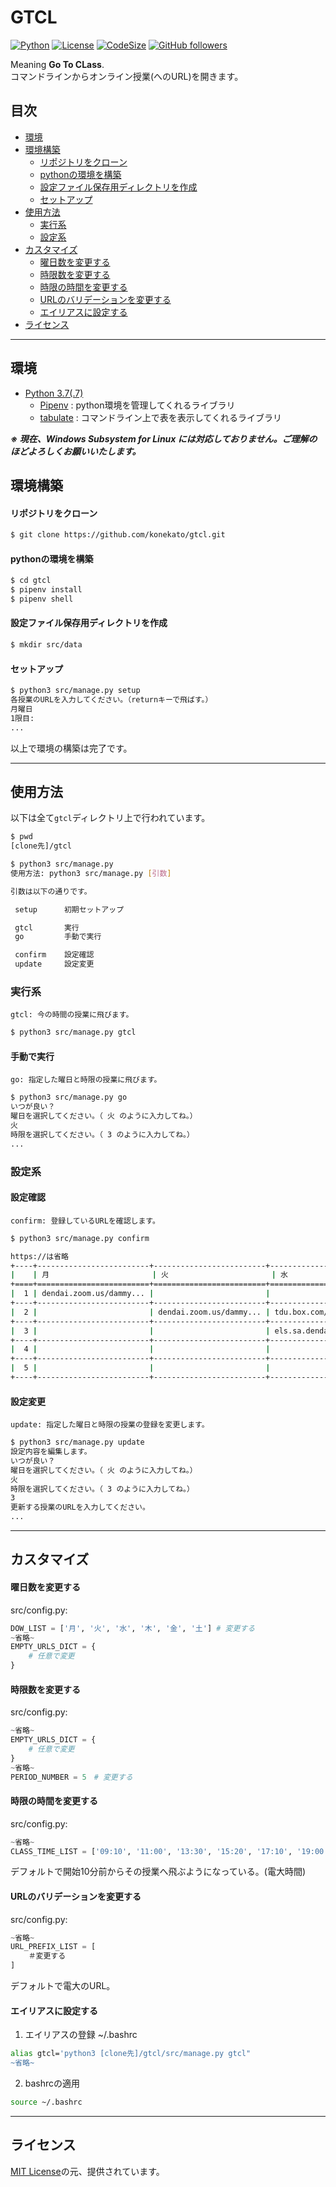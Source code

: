 # GTCL
[![Python](https://img.shields.io/badge/-Python-F9DC3E.svg?logo=python&style=flat)](https://www.python.org/)
[![License](https://img.shields.io/badge/license-MIT-F9DC3E?style=flat)](https://github.com/konekato/gtcl/blob/master/LICENSE)
[![CodeSize](https://img.shields.io/github/languages/code-size/konekato/gtcl?style=flat&color=F9DC3E)]()
[![GitHub followers](https://img.shields.io/github/followers/konekato?label=Follow&style=social)](https://github.com/konekato)

Meaning **Go To CLass**.  
コマンドラインからオンライン授業(へのURL)を開きます。

## 目次
- [環境](#環境)
- [環境構築](#環境構築)
  - [リポジトリをクローン](#リポジトリをクローン)
  - [pythonの環境を構築](#pythonの環境を構築)
  - [設定ファイル保存用ディレクトリを作成](#設定ファイル保存用ディレクトリを作成)
  - [セットアップ](#セットアップ)
- [使用方法](#使用方法)
  - [実行系](#実行系)
  - [設定系](#設定系)
- [カスタマイズ](#カスタマイズ)
  - [曜日数を変更する](#曜日数を変更する)
  - [時限数を変更する](#時限数を変更する)
  - [時限の時間を変更する](#時限の時間を変更する)
  - [URLのバリデーションを変更する](#urlのバリデーションを変更する)
  - [エイリアスに設定する](#エイリアスに設定する)
- [ライセンス](#ライセンス)

---
## 環境
- [Python 3.7(.7)](https://www.python.org/)
  - [Pipenv](https://github.com/pypa/pipenv) : python環境を管理してくれるライブラリ
  - [tabulate](https://github.com/astanin/python-tabulate) : コマンドライン上で表を表示してくれるライブラリ
  
***※ 現在、Windows Subsystem for Linux には対応しておりません。ご理解のほどよろしくお願いいたします。***

## 環境構築
#### リポジトリをクローン
```bash
$ git clone https://github.com/konekato/gtcl.git
```

#### pythonの環境を構築
```bash
$ cd gtcl
$ pipenv install
$ pipenv shell
```

#### 設定ファイル保存用ディレクトリを作成
```bash
$ mkdir src/data
```

#### セットアップ
```bash
$ python3 src/manage.py setup
各授業のURLを入力してください。（returnキーで飛ばす。）
月曜日
1限目:
...
```

以上で環境の構築は完了です。

---
## 使用方法
以下は全て`gtcl`ディレクトリ上で行われています。
```bash
$ pwd
[clone先]/gtcl

$ python3 src/manage.py
使用方法: python3 src/manage.py [引数]

引数は以下の通りです。

 setup      初期セットアップ

 gtcl       実行
 go         手動で実行

 confirm    設定確認
 update     設定変更

```

### 実行系
`gtcl: 今の時間の授業に飛びます。`
```bash
$ python3 src/manage.py gtcl
```

#### 手動で実行
`go: 指定した曜日と時限の授業に飛びます。`
```bash
$ python3 src/manage.py go
いつが良い？
曜日を選択してください。（ 火 のように入力してね。）
火
時限を選択してください。（ 3 のように入力してね。）
...
```

### 設定系
#### 設定確認
`confirm: 登録しているURLを確認します。`
```bash
$ python3 src/manage.py confirm

https://は省略
+----+-------------------------+-------------------------+-------------------------+-------------------------+-------------------------+-----+
|    | 月                       | 火                       | 水                       | 木                       | 金                       | 土   |
+====+=========================+=========================+=========================+=========================+=========================+=====+
|  1 | dendai.zoom.us/dammy... |                         |                         |                         | dendai.zoom.us/dammy... |     |
+----+-------------------------+-------------------------+-------------------------+-------------------------+-------------------------+-----+
|  2 |                         | dendai.zoom.us/dammy... | tdu.box.com/dddammyy... |                         | dendai.zoom.us/dammy... |     |
+----+-------------------------+-------------------------+-------------------------+-------------------------+-------------------------+-----+
|  3 |                         |                         | els.sa.dendai.ac.jp/... | dendai.zoom.us/dammy... |                         |     |
+----+-------------------------+-------------------------+-------------------------+-------------------------+-------------------------+-----+
|  4 |                         |                         |                         |                         |                         |     |
+----+-------------------------+-------------------------+-------------------------+-------------------------+-------------------------+-----+
|  5 |                         |                         |                         |                         |                         |     |
+----+-------------------------+-------------------------+-------------------------+-------------------------+-------------------------+-----+
```

#### 設定変更
`update: 指定した曜日と時限の授業の登録を変更します。`
```bash
$ python3 src/manage.py update
設定内容を編集します。
いつが良い？
曜日を選択してください。（ 火 のように入力してね。）
火
時限を選択してください。（ 3 のように入力してね。）
3
更新する授業のURLを入力してください。
...
```

---
## カスタマイズ
#### 曜日数を変更する
src/config.py:
```python
DOW_LIST = ['月', '火', '水', '木', '金', '土'] # 変更する
~省略~
EMPTY_URLS_DICT = {
    # 任意で変更
}
```

#### 時限数を変更する
src/config.py:
```python
~省略~
EMPTY_URLS_DICT = {
    # 任意で変更
}
~省略~
PERIOD_NUMBER = 5　# 変更する
```

#### 時限の時間を変更する
src/config.py:
```python
~省略~
CLASS_TIME_LIST = ['09:10', '11:00', '13:30', '15:20', '17:10', '19:00'] # 変更する
```
デフォルトで開始10分前からその授業へ飛ぶようになっている。(電大時間)

#### URLのバリデーションを変更する
src/config.py:
```python
~省略~
URL_PREFIX_LIST = [
    ＃変更する
]
```
デフォルトで電大のURL。

#### エイリアスに設定する
1. エイリアスの登録
~/.bashrc
```bash
alias gtcl='python3 [clone先]/gtcl/src/manage.py gtcl"
~省略~
```

2. bashrcの適用
```bash
source ~/.bashrc
```

---
## ライセンス
[MIT License](https://github.com/konekato/gtcl/blob/master/LICENSE)の元、提供されています。
